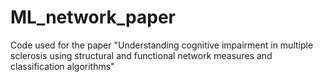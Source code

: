 # ML_network_paper
Code used for the paper "Understanding cognitive impairment in multiple sclerosis using structural and functional network measures and classification algorithms"
